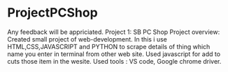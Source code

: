 # ProjectPCShop
Any feedback will be appriciated.
Project 1: SB PC Shop 
Project overview:
Created small project of web-development. In this i use HTML,CSS,JAVASCRIPT and PYTHON to scrape details of thing which name you enter in terminal from other web site.
Used javascript for add to cuts those item in the wesite.
Used tools : VS code, Google chrome driver. 

